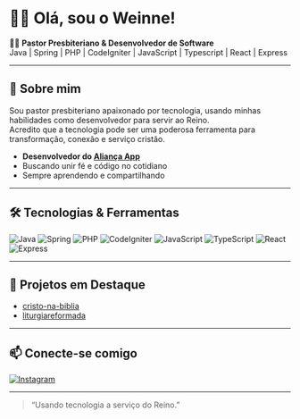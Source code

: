 # 🙋‍♂️ Olá, sou o Weinne!

👨‍💻 **Pastor Presbiteriano & Desenvolvedor de Software**  
Java | Spring | PHP | CodeIgniter | JavaScript | Typescript | React | Express

---

## 🚀 Sobre mim

Sou pastor presbiteriano apaixonado por tecnologia, usando minhas habilidades como desenvolvedor para servir ao Reino.  
Acredito que a tecnologia pode ser uma poderosa ferramenta para transformação, conexão e serviço cristão.

- **Desenvolvedor do [Aliança App](https://alianca.app)**
- Buscando unir fé e código no cotidiano
- Sempre aprendendo e compartilhando

---

## 🛠️ Tecnologias & Ferramentas

![Java](https://img.shields.io/badge/-Java-007396?style=flat&logo=java&logoColor=white)
![Spring](https://img.shields.io/badge/-Spring-6DB33F?style=flat&logo=spring&logoColor=white)
![PHP](https://img.shields.io/badge/-PHP-777BB4?style=flat&logo=php&logoColor=white)
![CodeIgniter](https://img.shields.io/badge/-CodeIgniter-EF4223?style=flat&logo=codeigniter&logoColor=white)
![JavaScript](https://img.shields.io/badge/-JavaScript-F7DF1E?style=flat&logo=javascript&logoColor=black)
![TypeScript](https://img.shields.io/badge/-TypeScript-3178C6?style=flat&logo=typescript&logoColor=white)
![React](https://img.shields.io/badge/-React-61DAFB?style=flat&logo=react&logoColor=black)
![Express](https://img.shields.io/badge/-Express-000000?style=flat&logo=express&logoColor=white)

---

## 🌟 Projetos em Destaque

- [cristo-na-biblia](https://github.com/weinne/cristo-na-biblia)
- [liturgiareformada](https://github.com/weinne/liturgiareformada)

---

## 📫 Conecte-se comigo

[![Instagram](https://img.shields.io/badge/-@weinne-E4405F?style=flat&logo=instagram&logoColor=white)](https://instagram.com/weinne)

---

> “Usando tecnologia a serviço do Reino.”
